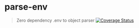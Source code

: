 # parse-env

> Zero dependency .env to object parser
> [![Coverage Status](https://coveralls.io/repos/github/codeshifu/parse-env/badge.svg?branch=master)](https://coveralls.io/github/codeshifu/parse-env?branch=master)
